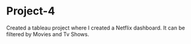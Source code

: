 # Project-4
Created a tableau project where I created a Netflix dashboard. It can be filtered by Movies and Tv Shows.
